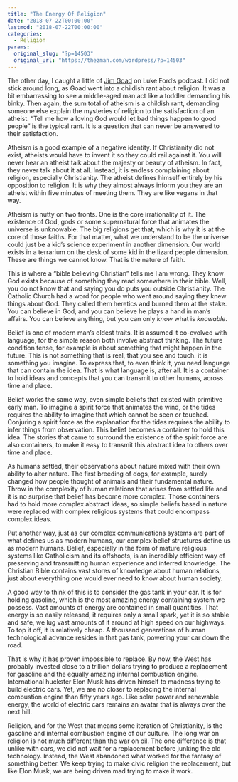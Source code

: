 ```yaml
---
title: "The Energy Of Religion"
date: "2018-07-22T00:00:00"
lastmod: "2018-07-22T00:00:00"
categories:
  - Religion
params:
  original_slug: "?p=14503"
  original_url: "https://thezman.com/wordpress/?p=14503"
---
```


The other day, I caught a little of [Jim
Goad](https://www.youtube.com/watch?v=0rTZGLPpNpw) on Luke Ford’s
podcast. I did not stick around long, as Goad went into a childish rant
about religion. It was a bit embarrassing to see a middle-aged man act
like a toddler demanding his binky. Then again, the sum total of atheism
is a childish rant, demanding someone else explain the mysteries of
religion to the satisfaction of an atheist. “Tell me how a loving God
would let bad things happen to good people” is the typical rant. It is a
question that can never be answered to their satisfaction.

Atheism is a good example of a negative identity. If Christianity did
not exist, atheists would have to invent it so they could rail against
it. You will never hear an atheist talk about the majesty or beauty of
atheism. In fact, they never talk about it at all. Instead, it is
endless complaining about religion, especially Christianity. The atheist
defines himself entirely by his opposition to religion. It is why they
almost always inform you they are an atheist within five minutes of
meeting them. They are like vegans in that way.

Atheism is nutty on two fronts. One is the core irrationality of it. The
existence of God, gods or some supernatural force that animates the
universe is unknowable. The big religions get that, which is why it is
at the core of those faiths. For that matter, what we understand to be
the universe could just be a kid’s science experiment in another
dimension. Our world exists in a terrarium on the desk of some kid in
the lizard people dimension. These are things we cannot know. That is
the nature of faith.

This is where a “bible believing Christian” tells me I am wrong. They
know God exists because of something they read somewhere in their bible.
Well, you do not know that and saying you do puts you outside
Christianity. The Catholic Church had a word for people who went around
saying they knew things about God. They called them heretics and burned
them at the stake. You can believe in God, and you can believe he plays
a hand in man’s affairs. You can believe anything, but you can only
*know* what is *knowable*.

Belief is one of modern man’s oldest traits. It is assumed it co-evolved
with language, for the simple reason both involve abstract thinking. The
future condition tense, for example is about something that might happen
in the future. This is not something that is real, that you see and
touch. it is something you imagine. To express that, to even think it,
you need language that can contain the idea. That is what language is,
after all. It is a container to hold ideas and concepts that you can
transmit to other humans, across time and place.

Belief works the same way, even simple beliefs that existed with
primitive early man. To imagine a spirit force that animates the wind,
or the tides requires the ability to imagine that which cannot be seen
or touched. Conjuring a spirit force as the explanation for the tides
requires the ability to infer things from observation. This belief
becomes a container to hold this idea. The stories that came to surround
the existence of the spirit force are also containers, to make it easy
to transmit this abstract idea to others over time and place.

As humans settled, their observations about nature mixed with their own
ability to alter nature. The first breeding of dogs, for example, surely
changed how people thought of animals and their fundamental nature.
Throw in the complexity of human relations that arises from settled life
and it is no surprise that belief has become more complex. Those
containers had to hold more complex abstract ideas, so simple beliefs
based in nature were replaced with complex religious systems that could
encompass complex ideas.

Put another way, just as our complex communications systems are part of
what defines us as modern humans, our complex belief structures define
us as modern humans. Belief, especially in the form of mature religious
systems like Catholicism and its offshoots, is an incredibly efficient
way of preserving and transmitting human experience and inferred
knowledge. The Christian Bible contains vast stores of knowledge about
human relations, just about everything one would ever need to know about
human society.

A good way to think of this is to consider the gas tank in your car. It
is for holding gasoline, which is the most amazing energy containing
system we possess. Vast amounts of energy are contained in small
quantities. That energy is so easily released, it requires only a small
spark, yet it is so stable and safe, we lug vast amounts of it around at
high speed on our highways. To top it off, it is relatively cheap. A
thousand generations of human technological advance resides in that gas
tank, powering your car down the road.

That is why it has proven impossible to replace. By now, the West has
probably invested close to a trillion dollars trying to produce a
replacement for gasoline and the equally amazing internal combustion
engine. International huckster Elon Musk has driven himself to madness
trying to build electric cars. Yet, we are no closer to replacing the
internal combustion engine than fifty years ago. Like solar power and
renewable energy, the world of electric cars remains an avatar that is
always over the next hill.

Religion, and for the West that means some iteration of Christianity, is
the gasoline and internal combustion engine of our culture. The long war
on religion is not much different than the war on oil. The one
difference is that unlike with cars, we did not wait for a replacement
before junking the old technology. Instead, the West abandoned what
worked for the fantasy of something better. We keep trying to make civic
religion the replacement, but like Elon Musk, we are being driven mad
trying to make it work.
